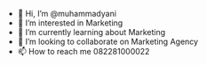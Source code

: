 - 👋 Hi, I’m @muhammadyani
- 👀 I’m interested in Marketing
- 🌱 I’m currently learning about Marketing
- 💞️ I’m looking to collaborate on Marketing Agency
- 📫 How to reach me 082281000022

<!---
muhammadyani/muhammadyani is a ✨ special ✨ repository because its `README.md` (this file) appears on your GitHub profile.
You can click the Preview link to take a look at your changes.
--->

